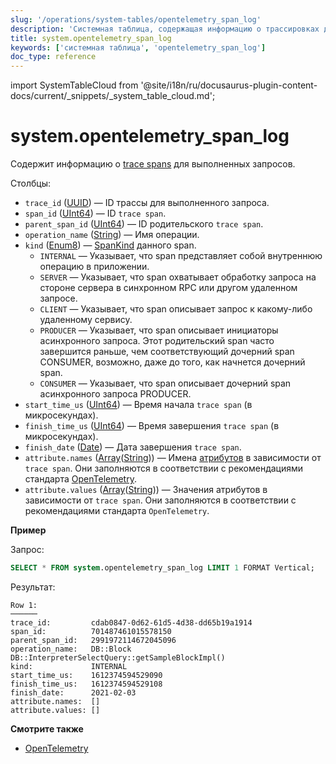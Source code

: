 ```yaml
---
slug: '/operations/system-tables/opentelemetry_span_log'
description: 'Системная таблица, содержащая информацию о трассировках для выполненных'
title: system.opentelemetry_span_log
keywords: ['системная таблица', 'opentelemetry_span_log']
doc_type: reference
---
```

import SystemTableCloud from '@site/i18n/ru/docusaurus-plugin-content-docs/current/_snippets/_system_table_cloud.md';


# system.opentelemetry_span_log

<SystemTableCloud/>

Содержит информацию о [trace spans](https://opentracing.io/docs/overview/spans/) для выполненных запросов.

Столбцы:

- `trace_id` ([UUID](../../sql-reference/data-types/uuid.md)) — ID трассы для выполненного запроса.
- `span_id` ([UInt64](../../sql-reference/data-types/int-uint.md)) — ID `trace span`.
- `parent_span_id` ([UInt64](../../sql-reference/data-types/int-uint.md)) — ID родительского `trace span`.
- `operation_name` ([String](../../sql-reference/data-types/string.md)) — Имя операции.
- `kind` ([Enum8](../../sql-reference/data-types/enum.md)) — [SpanKind](https://opentelemetry.io/docs/reference/specification/trace/api/#spankind) данного span.
  - `INTERNAL` — Указывает, что span представляет собой внутреннюю операцию в приложении.
  - `SERVER` — Указывает, что span охватывает обработку запроса на стороне сервера в синхронном RPC или другом удаленном запросе.
  - `CLIENT` — Указывает, что span описывает запрос к какому-либо удаленному сервису.
  - `PRODUCER` — Указывает, что span описывает инициаторы асинхронного запроса. Этот родительский span часто завершится раньше, чем соответствующий дочерний span CONSUMER, возможно, даже до того, как начнется дочерний span.
  - `CONSUMER` — Указывает, что span описывает дочерний span асинхронного запроса PRODUCER.
- `start_time_us` ([UInt64](../../sql-reference/data-types/int-uint.md)) — Время начала `trace span` (в микросекундах).
- `finish_time_us` ([UInt64](../../sql-reference/data-types/int-uint.md)) — Время завершения `trace span` (в микросекундах).
- `finish_date` ([Date](../../sql-reference/data-types/date.md)) — Дата завершения `trace span`.
- `attribute.names` ([Array](../../sql-reference/data-types/array.md)([String](../../sql-reference/data-types/string.md))) — Имена [атрибутов](https://opentelemetry.io/docs/go/instrumentation/#attributes) в зависимости от `trace span`. Они заполняются в соответствии с рекомендациями стандарта [OpenTelemetry](https://opentelemetry.io/).
- `attribute.values` ([Array](../../sql-reference/data-types/array.md)([String](../../sql-reference/data-types/string.md))) — Значения атрибутов в зависимости от `trace span`. Они заполняются в соответствии с рекомендациями стандарта `OpenTelemetry`.

**Пример**

Запрос:

```sql
SELECT * FROM system.opentelemetry_span_log LIMIT 1 FORMAT Vertical;
```

Результат:

```text
Row 1:
──────
trace_id:         cdab0847-0d62-61d5-4d38-dd65b19a1914
span_id:          701487461015578150
parent_span_id:   2991972114672045096
operation_name:   DB::Block DB::InterpreterSelectQuery::getSampleBlockImpl()
kind:             INTERNAL
start_time_us:    1612374594529090
finish_time_us:   1612374594529108
finish_date:      2021-02-03
attribute.names:  []
attribute.values: []
```

**Смотрите также**

- [OpenTelemetry](../../operations/opentelemetry.md)